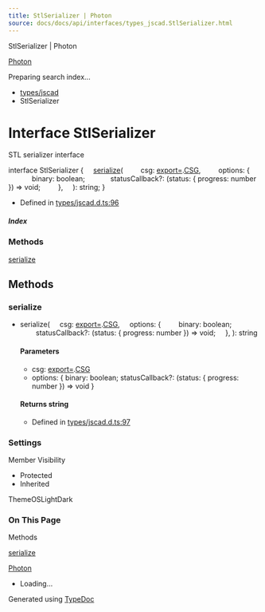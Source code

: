 ```yaml
---
title: StlSerializer | Photon
source: docs/docs/api/interfaces/types_jscad.StlSerializer.html
---
```


StlSerializer | Photon

[Photon](../index.md)




Preparing search index...

* [types/jscad](../modules/types_jscad.md)
* StlSerializer

# Interface StlSerializer

STL serializer interface

interface StlSerializer {
    [serialize](#serialize-1)(
        csg: [export=](../modules/types_jscad.export_.md).[CSG](../classes/types_jscad.export_.CSG.md),
        options: {
            binary: boolean;
            statusCallback?: (status: { progress: number }) => void;
        },
    ): string;
}

* Defined in [types/jscad.d.ts:96](https://github.com/mwhite454/photon/blob/main/packages/photon/src/types/jscad.d.ts#L96)

##### Index

### Methods

[serialize](#serialize)

## Methods

### serialize

* serialize(
      csg: [export=](../modules/types_jscad.export_.md).[CSG](../classes/types_jscad.export_.CSG.md),
      options: {
          binary: boolean;
          statusCallback?: (status: { progress: number }) => void;
      },
  ): string

  #### Parameters

  + csg: [export=](../modules/types_jscad.export_.md).[CSG](../classes/types_jscad.export_.CSG.md)
  + options: { binary: boolean; statusCallback?: (status: { progress: number }) => void }

  #### Returns string

  + Defined in [types/jscad.d.ts:97](https://github.com/mwhite454/photon/blob/main/packages/photon/src/types/jscad.d.ts#L97)

### Settings

Member Visibility

* Protected
* Inherited

ThemeOSLightDark

### On This Page

Methods

[serialize](#serialize)

[Photon](../index.md)

* Loading...

Generated using [TypeDoc](https://typedoc.org/)

